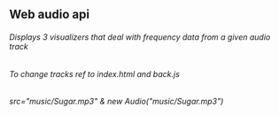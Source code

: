 ## Web audio api

###### Displays 3 visualizers that deal with frequency data from a given audio track
###### To change tracks ref to index.html and back.js
###### src="music/Sugar.mp3" & new Audio("music/Sugar.mp3")
